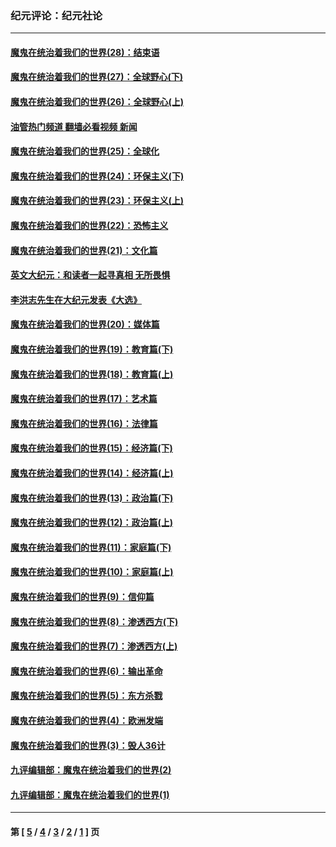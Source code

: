 ### 纪元评论：纪元社论
---
#### [魔鬼在统治着我们的世界(28)：结束语](../../pages/nsc422/n10936246.md?12210330) 
#### [魔鬼在统治着我们的世界(27)：全球野心(下)](../../pages/nsc422/n10928319.md?12210330) 
#### [魔鬼在统治着我们的世界(26)：全球野心(上)](../../pages/nsc422/n10900318.md?12210330) 
#### [油管热门频道 翻墙必看视频 新闻](ok?12210330)
#### [魔鬼在统治着我们的世界(25)：全球化](../../pages/nsc422/n10788205.md?12210330) 
#### [魔鬼在统治着我们的世界(24)：环保主义(下)](../../pages/nsc422/n10695307.md?12210330) 
#### [魔鬼在统治着我们的世界(23)：环保主义(上)](../../pages/nsc422/n10688613.md?12210330) 
#### [魔鬼在统治着我们的世界(22)：恐怖主义](../../pages/nsc422/n10614727.md?12210330) 
#### [魔鬼在统治着我们的世界(21)：文化篇](../../pages/nsc422/n10597706.md?12210330) 
#### [英文大纪元：和读者一起寻真相 无所畏惧](../../pages/nsc422/n12542027.md?12210330) 
#### [李洪志先生在大纪元发表《大选》](../../pages/nsc422/n12534746.md?12210330) 
#### [魔鬼在统治着我们的世界(20)：媒体篇](../../pages/nsc422/n10586579.md?12210330) 
#### [魔鬼在统治着我们的世界(19)：教育篇(下)](../../pages/nsc422/n10564808.md?12210330) 
#### [魔鬼在统治着我们的世界(18)：教育篇(上)](../../pages/nsc422/n10526970.md?12210330) 
#### [魔鬼在统治着我们的世界(17)：艺术篇](../../pages/nsc422/n10499093.md?12210330) 
#### [魔鬼在统治着我们的世界(16)：法律篇](../../pages/nsc422/n10485969.md?12210330) 
#### [魔鬼在统治着我们的世界(15)：经济篇(下)](../../pages/nsc422/n10469975.md?12210330) 
#### [魔鬼在统治着我们的世界(14)：经济篇(上)](../../pages/nsc422/n10457370.md?12210330) 
#### [魔鬼在统治着我们的世界(13)：政治篇(下)](../../pages/nsc422/n10448270.md?12210330) 
#### [魔鬼在统治着我们的世界(12)：政治篇(上)](../../pages/nsc422/n10444576.md?12210330) 
#### [魔鬼在统治着我们的世界(11)：家庭篇(下)](../../pages/nsc422/n10440961.md?12210330) 
#### [魔鬼在统治着我们的世界(10)：家庭篇(上)](../../pages/nsc422/n10435448.md?12210330) 
#### [魔鬼在统治着我们的世界(9)：信仰篇](../../pages/nsc422/n10432159.md?12210330) 
#### [魔鬼在统治着我们的世界(8)：渗透西方(下)](../../pages/nsc422/n10429603.md?12210330) 
#### [魔鬼在统治着我们的世界(7)：渗透西方(上)](../../pages/nsc422/n10426013.md?12210330) 
#### [魔鬼在统治着我们的世界(6)：输出革命](../../pages/nsc422/n10421536.md?12210330) 
#### [魔鬼在统治着我们的世界(5)：东方杀戮](../../pages/nsc422/n10417707.md?12210330) 
#### [魔鬼在统治着我们的世界(4)：欧洲发端](../../pages/nsc422/n10414890.md?12210330) 
#### [魔鬼在统治着我们的世界(3)：毁人36计](../../pages/nsc422/n10411583.md?12210330) 
#### [九评编辑部：魔鬼在统治着我们的世界(2)](../../pages/nsc422/n10410036.md?12210330) 
#### [九评编辑部：魔鬼在统治着我们的世界(1)](../../pages/nsc422/n10406825.md?12210330) 

---
#### 第 [ [5](./5.md?12210330) / [4](./4.md?12210330) / [3](./3.md?12210330) / [2](./2.md?12210330) / [1](./1.md?12210330) ] 页
